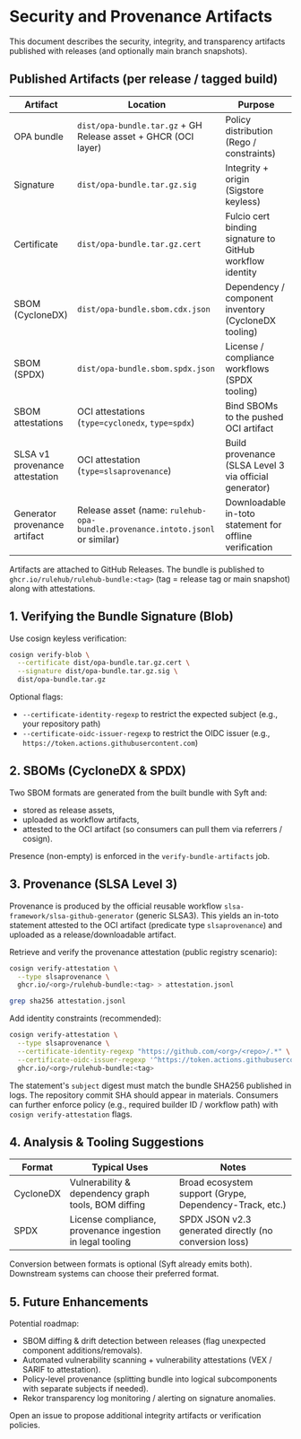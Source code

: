 # Security and Provenance Artifacts

This document describes the security, integrity, and transparency artifacts published with releases (and optionally main branch snapshots).

## Published Artifacts (per release / tagged build)

| Artifact | Location | Purpose |
|----------|----------|---------|
| OPA bundle | `dist/opa-bundle.tar.gz` + GH Release asset + GHCR (OCI layer) | Policy distribution (Rego / constraints) |
| Signature | `dist/opa-bundle.tar.gz.sig` | Integrity + origin (Sigstore keyless) |
| Certificate | `dist/opa-bundle.tar.gz.cert` | Fulcio cert binding signature to GitHub workflow identity |
| SBOM (CycloneDX) | `dist/opa-bundle.sbom.cdx.json` | Dependency / component inventory (CycloneDX tooling) |
| SBOM (SPDX) | `dist/opa-bundle.sbom.spdx.json` | License / compliance workflows (SPDX tooling) |
| SBOM attestations | OCI attestations (`type=cyclonedx`, `type=spdx`) | Bind SBOMs to the pushed OCI artifact |
| SLSA v1 provenance attestation | OCI attestation (`type=slsaprovenance`) | Build provenance (SLSA Level 3 via official generator) |
| Generator provenance artifact | Release asset (name: `rulehub-opa-bundle.provenance.intoto.jsonl` or similar) | Downloadable in-toto statement for offline verification |

Artifacts are attached to GitHub Releases. The bundle is published to `ghcr.io/rulehub/rulehub-bundle:<tag>` (tag = release tag or main snapshot) along with attestations.

## 1. Verifying the Bundle Signature (Blob)

Use cosign keyless verification:

```bash
cosign verify-blob \
  --certificate dist/opa-bundle.tar.gz.cert \
  --signature dist/opa-bundle.tar.gz.sig \
  dist/opa-bundle.tar.gz
```

Optional flags:

- `--certificate-identity-regexp` to restrict the expected subject (e.g., your repository path)
- `--certificate-oidc-issuer-regexp` to restrict the OIDC issuer (e.g., `https://token.actions.githubusercontent.com`)

## 2. SBOMs (CycloneDX & SPDX)

Two SBOM formats are generated from the built bundle with Syft and:

- stored as release assets,
- uploaded as workflow artifacts,
- attested to the OCI artifact (so consumers can pull them via referrers / cosign).

Presence (non-empty) is enforced in the `verify-bundle-artifacts` job.

## 3. Provenance (SLSA Level 3)

Provenance is produced by the official reusable workflow `slsa-framework/slsa-github-generator` (generic SLSA3). This yields an in-toto statement attested to the OCI artifact (predicate type `slsaprovenance`) and uploaded as a release/downloadable artifact.

Retrieve and verify the provenance attestation (public registry scenario):

```bash
cosign verify-attestation \
  --type slsaprovenance \
  ghcr.io/<org>/rulehub-bundle:<tag> > attestation.jsonl

grep sha256 attestation.jsonl
```

Add identity constraints (recommended):

```bash
cosign verify-attestation \
  --type slsaprovenance \
  --certificate-identity-regexp "https://github.com/<org>/<repo>/.*" \
  --certificate-oidc-issuer-regexp '^https://token.actions.githubusercontent.com$' \
  ghcr.io/<org>/rulehub-bundle:<tag>
```

The statement's `subject` digest must match the bundle SHA256 published in logs. The repository commit SHA should appear in materials. Consumers can further enforce policy (e.g., required builder ID / workflow path) with `cosign verify-attestation` flags.

## 4. Analysis & Tooling Suggestions

| Format | Typical Uses | Notes |
|--------|--------------|-------|
| CycloneDX | Vulnerability & dependency graph tools, BOM diffing | Broad ecosystem support (Grype, Dependency-Track, etc.) |
| SPDX | License compliance, provenance ingestion in legal tooling | SPDX JSON v2.3 generated directly (no conversion loss) |

Conversion between formats is optional (Syft already emits both). Downstream systems can choose their preferred format.

## 5. Future Enhancements

Potential roadmap:

- SBOM diffing & drift detection between releases (flag unexpected component additions/removals).
- Automated vulnerability scanning + vulnerability attestations (VEX / SARIF to attestation).
- Policy-level provenance (splitting bundle into logical subcomponents with separate subjects if needed).
- Rekor transparency log monitoring / alerting on signature anomalies.

Open an issue to propose additional integrity artifacts or verification policies.
